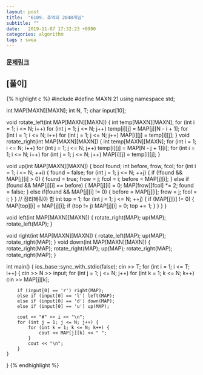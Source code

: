 ```yaml
---
layout: post
title:  "6109. 추억의 2048게임"
subtitle: ""
date:   2019-11-07 17:32:23 +0900
categories: algorithm
tags : swea
---
```

### [문제링크]({{"https://swexpertacademy.com/main/code/problem/problemDetail.do?contestProbId=AWbrg9uabZsDFAWQ"}})

## [풀이]

{% highlight c %}
#include <iostream>
#define MAXN 21
using namespace std;

int MAP[MAXN][MAXN];
int N, T;
char input[10];

void rotate_left(int MAP[MAXN][MAXN]) {
	int temp[MAXN][MAXN];
	for (int i = 1; i <= N; i++) for (int j = 1; j <= N; j++) 
		temp[i][j] = MAP[j][N - i + 1];
	for (int i = 1; i <= N; i++) for (int j = 1; j <= N; j++)
		MAP[i][j] = temp[i][j];
}
void rotate_right(int MAP[MAXN][MAXN]) {
	int temp[MAXN][MAXN];
	for (int i = 1; i <= N; i++) for (int j = 1; j <= N; j++) 
		temp[i][j] = MAP[N - j + 1][i];
	for (int i = 1; i <= N; i++) for (int j = 1; j <= N; j++)
		MAP[i][j] = temp[i][j];
}

void up(int MAP[MAXN][MAXN]) {
	bool found;
	int before, frow, fcol;
	for (int i = 1; i <= N; ++i) {
		found = false;
		for (int j = 1; j <= N; ++j) {
			if (!found && MAP[j][i] > 0) {
				found = true;
				frow = j; fcol = i;
				before = MAP[j][i];
			}
			else if (found && MAP[j][i] == before) {
				MAP[j][i] = 0;
				MAP[frow][fcol] *= 2;
				found = false;
			}
			else if(found && MAP[j][i] != 0) {
				before = MAP[j][i];
				frow = j; fcol = i;
			}
		}
		// 정리해줘야 함
		int top = 1;
		for (int j = 1; j <= N; ++j) {
			if (MAP[j][i] != 0) {
				MAP[top][i] = MAP[j][i];
				if (top != j) MAP[j][i] = 0;
				top += 1;
			}
		}
	}
}

void left(int MAP[MAXN][MAXN]) {
	rotate_right(MAP);
	up(MAP);
	rotate_left(MAP);
}

void right(int MAP[MAXN][MAXN]) {
	rotate_left(MAP);
	up(MAP);
	rotate_right(MAP);
}
void down(int MAP[MAXN][MAXN]) {
	rotate_right(MAP); rotate_right(MAP);
	up(MAP);
	rotate_right(MAP); rotate_right(MAP);
}

int main() {
	ios_base::sync_with_stdio(false);
	cin >> T;
	for (int i = 1; i <= T; i++) {
		cin >> N >> input;
		for (int j = 1; j <= N; j++) for (int k = 1; k <= N; k++) 
			cin >> MAP[j][k];
		
		if (input[0] == 'r') right(MAP);
		else if (input[0] == 'l') left(MAP);
		else if (input[0] == 'd') down(MAP);
		else if (input[0] == 'u') up(MAP);

		cout << "#" << i << "\n";
		for (int j = 1; j <= N; j++) {
			for (int k = 1; k <= N; k++) {
				cout << MAP[j][k] << " "; 
			}
			cout << "\n";
		}
	}
}
{% endhighlight %}